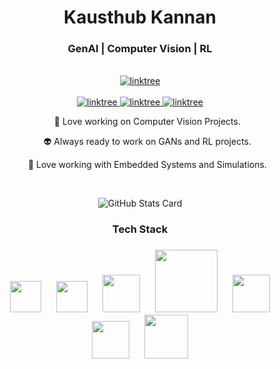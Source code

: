 <div align="center"">
<h1> Kausthub Kannan </h1>
<h3> GenAI | Computer Vision | RL </h3>  <br />
<a href="https://portfoliokk007.netlify.app/" target="_blank">
  <img src="https://img.shields.io/badge/Neural Network Dev-FFCD4B?style=for-the-badge&logoColor=white" alt="linktree"/>
</a> <br><br>

<a href="https://www.linkedin.com/in/kausthub-kannan-dev007kk/" target="_blank">
  <img src="https://img.shields.io/badge/LinkedIn-FFCD4B?style=for-the-badge&logoColor=white" alt="linktree"/>
 </a>  
<!--   <a href="https://instagram.com/alsiam.dev" target="_blank">
  <img src="https://img.shields.io/badge/Instagram-fe4164?style=for-the-badge&logo=instagram&logoColor=white" alt="alsiam" />
 </a>  -->
 <a href="https://www.kaggle.com/kausthubkannan" target="_blank">
  <img src="https://img.shields.io/badge/Kaggle-FFCD4B?style=for-the-badge&logoColor=white" alt="linktree"/>
 </a>
  <a href="https://linktr.ee/kausthub_kannan" target="_blank">
  <img src="https://img.shields.io/badge/Linktree-FFCD4B?style=for-the-badge&logoColor=white" alt="linktree"/>
 </a>  

<p> </p>

<ul>
  
🤖 Love working on Computer Vision Projects.
  
👽 Always ready to work on GANs and RL projects.
  
👾 Love working with Embedded Systems and Simulations.  

</ul>

<br />

![GitHub Stats Card](https://github-readme-stats.vercel.app/api?username=kausthub-kannan&count_private=true&theme=great-gatsby&show_icons=true&count_private=true&sanitize=true)

<h3>Tech Stack<h3>
<div>
  <img src="https://upload.wikimedia.org/wikipedia/commons/1/10/PyTorch_logo_icon.svg" style="width: 50px;" hspace="10" /> 
  <img src="https://upload.wikimedia.org/wikipedia/commons/2/2d/Tensorflow_logo.svg" style="width: 50px;" hspace="10">
  <img src="https://upload.wikimedia.org/wikipedia/commons/8/8a/QiskitBlocks_Icon.png" style="width: 60px"  hspace="10" />
  <img src="https://upload.wikimedia.org/wikipedia/commons/d/d9/Node.js_logo.svg" style="width: 100px"  hspace="10" />
  <img src="https://upload.wikimedia.org/wikipedia/commons/d/dc/Mongodb-icon.svg" style="width: 60px"  hspace="10" />
  <img src="https://upload.wikimedia.org/wikipedia/commons/4/47/React.svg" style="width: 60px"  hspace="10" />
  <img src="https://upload.wikimedia.org/wikipedia/commons/2/2b/Kali-dragon-icon.svg" style="width: 70px"  hspace="10" />
</div>
</div>


